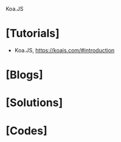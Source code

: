 Koa.JS

# [Tutorials]
+ Koa.JS, https://koajs.com/#introduction


# [Blogs]


# [Solutions]


# [Codes]
